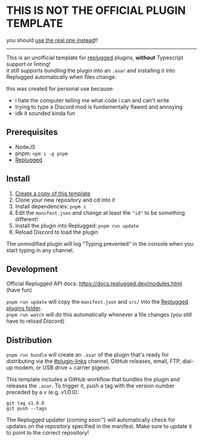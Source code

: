 # THIS IS NOT THE OFFICIAL PLUGIN TEMPLATE
you should [use the real one instead](https://github.com/replugged-org/plugin-template)!!

---

This is an unofficial template for [replugged](https://github.com/replugged-org/replugged) plugins,
**without** Typescript support or linting!  
it still supports bundling the plugin into an `.asar` and installing it into Replugged automatically when files change.

this was created for personal use because:
- i hate the computer telling me what code i can and can't write
- trying to type a Discord mod is fundamentally flawed and annoying
- idk it sounded kinda fun

## Prerequisites
- NodeJS
- pnpm: `npm i -g pnpm`
- [Replugged](https://github.com/replugged-org/replugged#installation)

## Install
1. [Create a copy of this template](https://github.com/penguin-spy/replugged-plugin-template/generate)
2. Clone your new repository and cd into it
3. Install dependencies: `pnpm i`
4. Edit the `manifest.json` and change at least the `"id"` to be something different!
4. Install the plugin into Replugged: `pnpm run update`
5. Reload Discord to load the plugin

The unmodified plugin will log "Typing prevented" in the console when you start typing in any channel.

## Development
Official Replugged API docs: https://docs.replugged.dev/modules.html (have fun)  

`pnpm run update` will copy the `manifest.json` and `src/` into the [Replugged plugins folder](https://github.com/replugged-org/replugged#installing-plugins-and-themes).  
`pnpm run watch` will do this automatically whenever a file changes (you still have to reload Discord)

## Distribution
`pnpm run bundle` will create an `.asar` of the plugin that's ready for distributing via the [#plugin-links](https://discord.com/channels/1000926524452647132/1053466391874900078) 
channel, GitHub releases, email, FTP, dial-up modem, or USB drive + carrier pigeon.

This template includes a GitHub workflow that bundles the plugin and releases the `.asar`.
To trigger it, push a tag with the version number preceded by a v (e.g. v1.0.0):
```
git tag v1.0.0
git push --tags
```

The Replugged updater (coming soon™) will automatically check for updates on the repository specified
in the manifest. Make sure to update it to point to the correct repository!

